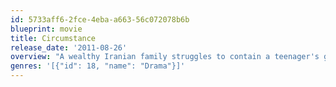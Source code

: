 ```yaml
---
id: 5733aff6-2fce-4eba-a663-56c072078b6b
blueprint: movie
title: Circumstance
release_date: '2011-08-26'
overview: "A wealthy Iranian family struggles to contain a teenager's growing sexual rebellion and her brother's dangerous obsession"
genres: '[{"id": 18, "name": "Drama"}]'
---
```

